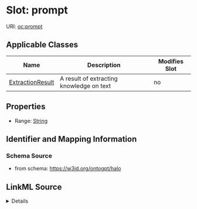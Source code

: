 

# Slot: prompt

URI: [oc:prompt](http://w3id.org/ontogpt/ontology-class-templateprompt)



<!-- no inheritance hierarchy -->





## Applicable Classes

| Name | Description | Modifies Slot |
| --- | --- | --- |
| [ExtractionResult](ExtractionResult.md) | A result of extracting knowledge on text |  no  |







## Properties

* Range: [String](String.md)





## Identifier and Mapping Information







### Schema Source


* from schema: https://w3id.org/ontogpt/halo




## LinkML Source

<details>
```yaml
name: prompt
from_schema: https://w3id.org/ontogpt/halo
rank: 1000
alias: prompt
owner: ExtractionResult
domain_of:
- ExtractionResult
range: string

```
</details>